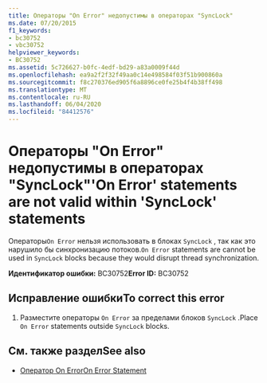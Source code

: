 ```yaml
---
title: Операторы "On Error" недопустимы в операторах "SyncLock"
ms.date: 07/20/2015
f1_keywords:
- bc30752
- vbc30752
helpviewer_keywords:
- BC30752
ms.assetid: 5c726627-b0fc-4edf-bd29-a83a0009f44d
ms.openlocfilehash: ea9a2f2f32f49aa0c14e498584f03f51b900860a
ms.sourcegitcommit: f8c270376ed905f6a8896ce0fe25b4f4b38ff498
ms.translationtype: MT
ms.contentlocale: ru-RU
ms.lasthandoff: 06/04/2020
ms.locfileid: "84412576"
---
```

# <a name="on-error-statements-are-not-valid-within-synclock-statements"></a><span data-ttu-id="22672-102">Операторы "On Error" недопустимы в операторах "SyncLock"</span><span class="sxs-lookup"><span data-stu-id="22672-102">'On Error' statements are not valid within 'SyncLock' statements</span></span>
<span data-ttu-id="22672-103">Операторы`On Error` нельзя использовать в блоках `SyncLock` , так как это нарушило бы синхронизацию потоков.</span><span class="sxs-lookup"><span data-stu-id="22672-103">`On Error` statements are cannot be used in `SyncLock` blocks because they would disrupt thread synchronization.</span></span>  
  
 <span data-ttu-id="22672-104">**Идентификатор ошибки:** BC30752</span><span class="sxs-lookup"><span data-stu-id="22672-104">**Error ID:** BC30752</span></span>  
  
## <a name="to-correct-this-error"></a><span data-ttu-id="22672-105">Исправление ошибки</span><span class="sxs-lookup"><span data-stu-id="22672-105">To correct this error</span></span>  
  
1. <span data-ttu-id="22672-106">Разместите операторы `On Error` за пределами блоков `SyncLock` .</span><span class="sxs-lookup"><span data-stu-id="22672-106">Place `On Error` statements outside `SyncLock` blocks.</span></span>  
  
## <a name="see-also"></a><span data-ttu-id="22672-107">См. также раздел</span><span class="sxs-lookup"><span data-stu-id="22672-107">See also</span></span>

- [<span data-ttu-id="22672-108">Оператор On Error</span><span class="sxs-lookup"><span data-stu-id="22672-108">On Error Statement</span></span>](../language-reference/statements/on-error-statement.md)
